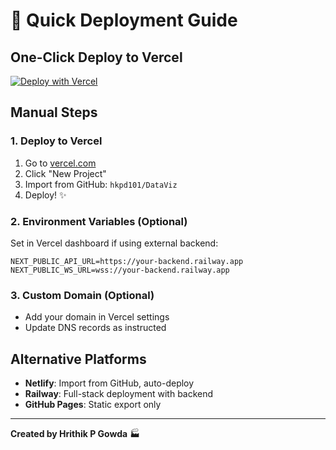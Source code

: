 # 🚀 Quick Deployment Guide

## One-Click Deploy to Vercel

[![Deploy with Vercel](https://vercel.com/button)](https://vercel.com/new/clone?repository-url=https://github.com/hkpd101/DataViz)

## Manual Steps

### 1. Deploy to Vercel
1. Go to [vercel.com](https://vercel.com)
2. Click "New Project"
3. Import from GitHub: `hkpd101/DataViz`
4. Deploy! ✨

### 2. Environment Variables (Optional)
Set in Vercel dashboard if using external backend:
```
NEXT_PUBLIC_API_URL=https://your-backend.railway.app
NEXT_PUBLIC_WS_URL=wss://your-backend.railway.app
```

### 3. Custom Domain (Optional)
- Add your domain in Vercel settings
- Update DNS records as instructed

## Alternative Platforms
- **Netlify**: Import from GitHub, auto-deploy
- **Railway**: Full-stack deployment with backend
- **GitHub Pages**: Static export only

---
**Created by Hrithik P Gowda** 🏭
